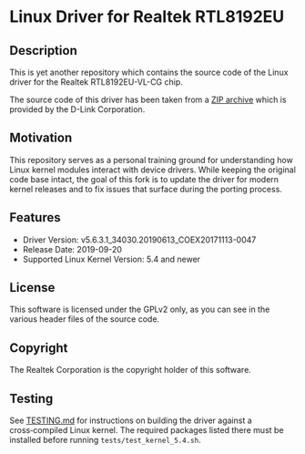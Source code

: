 # Linux Driver for Realtek RTL8192EU

## Description
This is yet another repository which contains the source code of the Linux driver
for the Realtek RTL8192EU-VL-CG chip.

The source code of this driver has been taken from a [ZIP archive](https://files.dlink.com.au/products/DWA-131/REV_E/Drivers/DWA-131_E1_Linux_v5.6.3.1/)
which is provided by the D-Link Corporation.

## Motivation
This repository serves as a personal training ground for understanding how
Linux kernel modules interact with device drivers. While keeping the original
code base intact, the goal of this fork is to update the driver for modern
kernel releases and to fix issues that surface during the porting process.

## Features
* Driver Version: v5.6.3.1_34030.20190613_COEX20171113-0047
* Release Date: 2019-09-20
* Supported Linux Kernel Version: 5.4 and newer

## License
This software is licensed under the GPLv2 only,
as you can see in the various header files of the source code.

## Copyright
The Realtek Corporation is the copyright holder of this software.

## Testing

See [TESTING.md](TESTING.md) for instructions on building the driver against a
cross‑compiled Linux kernel. The required packages listed there must be
installed before running `tests/test_kernel_5.4.sh`.

